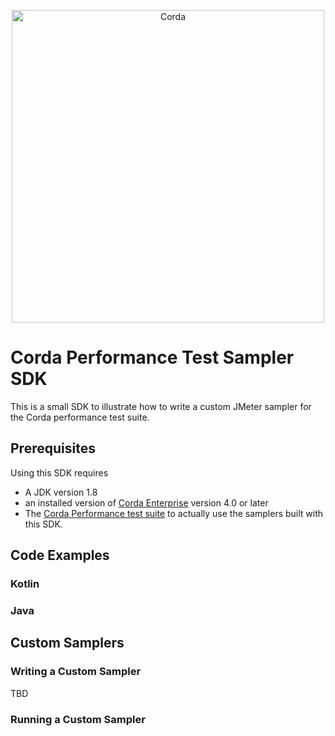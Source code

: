 <p align="center">
  <img src="https://www.corda.net/wp-content/uploads/2016/11/fg005_corda_b.png" alt="Corda" width="500">
</p>

# Corda Performance Test Sampler SDK

This is a small SDK to illustrate how to write a custom JMeter sampler for the Corda performance test suite.

## Prerequisites

Using this SDK requires
- A JDK version 1.8 
- an installed version of [Corda Enterprise](https://www.r3.com/corda-enterprise/) version 4.0 or later
- The [Corda Performance test suite](https://docs.corda.r3.com/performance-testing/toc-tree.html) to actually use the 
samplers built with this SDK.

## Code Examples

### Kotlin

### Java

## Custom Samplers

### Writing a Custom Sampler
TBD

### Running a Custom Sampler
